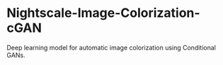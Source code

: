 # Nightscale-Image-Colorization-cGAN
Deep learning model for automatic image colorization using Conditional GANs.
